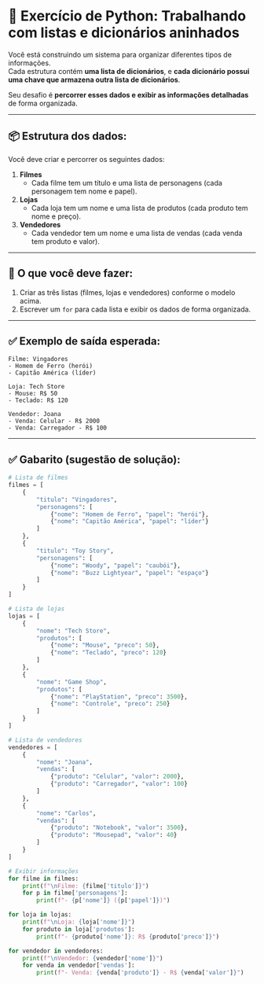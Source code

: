 
# 🧠 Exercício de Python: Trabalhando com listas e dicionários aninhados

Você está construindo um sistema para organizar diferentes tipos de informações.  
Cada estrutura contém **uma lista de dicionários**, e **cada dicionário possui uma chave que armazena outra lista de dicionários**.

Seu desafio é **percorrer esses dados e exibir as informações detalhadas** de forma organizada.

---

## 📦 Estrutura dos dados:

Você deve criar e percorrer os seguintes dados:

1. **Filmes**  
   - Cada filme tem um título e uma lista de personagens (cada personagem tem nome e papel).
2. **Lojas**  
   - Cada loja tem um nome e uma lista de produtos (cada produto tem nome e preço).
3. **Vendedores**  
   - Cada vendedor tem um nome e uma lista de vendas (cada venda tem produto e valor).

---

## 🎯 O que você deve fazer:

1. Criar as três listas (filmes, lojas e vendedores) conforme o modelo acima.
2. Escrever um `for` para cada lista e exibir os dados de forma organizada.

---

## ✅ Exemplo de saída esperada:

```
Filme: Vingadores
- Homem de Ferro (herói)
- Capitão América (líder)

Loja: Tech Store
- Mouse: R$ 50
- Teclado: R$ 120

Vendedor: Joana
- Venda: Celular - R$ 2000
- Venda: Carregador - R$ 100
```

---

## ✅ Gabarito (sugestão de solução):

```python
# Lista de filmes
filmes = [
    {
        "titulo": "Vingadores",
        "personagens": [
            {"nome": "Homem de Ferro", "papel": "herói"},
            {"nome": "Capitão América", "papel": "líder"}
        ]
    },
    {
        "titulo": "Toy Story",
        "personagens": [
            {"nome": "Woody", "papel": "caubói"},
            {"nome": "Buzz Lightyear", "papel": "espaço"}
        ]
    }
]

# Lista de lojas
lojas = [
    {
        "nome": "Tech Store",
        "produtos": [
            {"nome": "Mouse", "preco": 50},
            {"nome": "Teclado", "preco": 120}
        ]
    },
    {
        "nome": "Game Shop",
        "produtos": [
            {"nome": "PlayStation", "preco": 3500},
            {"nome": "Controle", "preco": 250}
        ]
    }
]

# Lista de vendedores
vendedores = [
    {
        "nome": "Joana",
        "vendas": [
            {"produto": "Celular", "valor": 2000},
            {"produto": "Carregador", "valor": 100}
        ]
    },
    {
        "nome": "Carlos",
        "vendas": [
            {"produto": "Notebook", "valor": 3500},
            {"produto": "Mousepad", "valor": 40}
        ]
    }
]

# Exibir informações
for filme in filmes:
    print(f"\nFilme: {filme['titulo']}")
    for p in filme['personagens']:
        print(f"- {p['nome']} ({p['papel']})")

for loja in lojas:
    print(f"\nLoja: {loja['nome']}")
    for produto in loja['produtos']:
        print(f"- {produto['nome']}: R$ {produto['preco']}")

for vendedor in vendedores:
    print(f"\nVendedor: {vendedor['nome']}")
    for venda in vendedor['vendas']:
        print(f"- Venda: {venda['produto']} - R$ {venda['valor']}")
```
